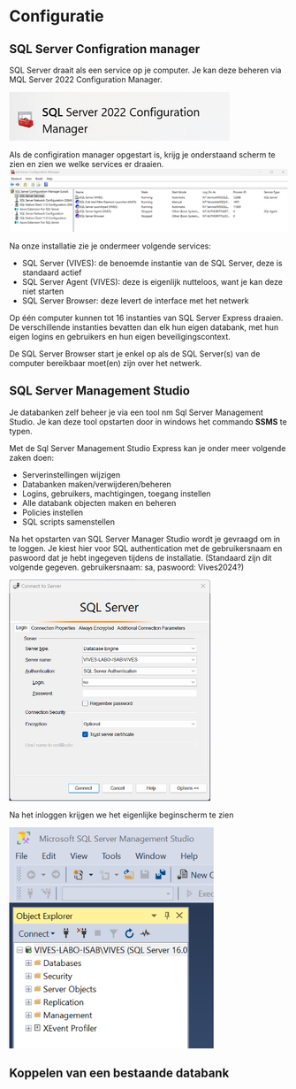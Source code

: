 # Configuratie

## SQL Server Configration manager
SQL Server draait als een service op je computer. Je kan deze beheren via MQL Server 2022 Configuration Manager.

![SQL config manager](./images/sqlConfigurationManager.png)

Als de configiration manager opgestart is, krijg je onderstaand scherm te zien en zien we welke services er draaien.
![SQL config manager Start](./images/sqlConfigurationManagerStart.png)

Na onze installatie zie je ondermeer volgende services:
* SQL Server (VIVES): de benoemde instantie van de SQL Server, deze is standaard actief
* SQL Server Agent (VIVES): deze is eigenlijk nutteloos, want je kan deze niet starten
* SQL Server Browser: deze levert de interface met het netwerk

Op één computer kunnen tot 16 instanties van SQL Server Express draaien. De verschillende instanties bevatten dan elk hun eigen databank, met hun eigen logins en gebruikers en hun eigen beveiligingscontext.

De SQL Server Browser start je enkel op als de SQL Server(s) van de computer bereikbaar moet(en) zijn over het netwerk.


## SQL Server Management Studio
Je databanken zelf beheer je via een tool nm Sql Server Management Studio. Je kan deze tool opstarten door in windows het commando <strong>SSMS</strong> te typen.

Met de Sql Server Management Studio Express kan je onder meer volgende zaken doen:
* Serverinstellingen wijzigen
* Databanken maken/verwijderen/beheren
* Logins, gebruikers, machtigingen, toegang instellen
* Alle databank objecten maken en beheren
* Policies instellen
* SQL scripts samenstellen

Na het opstarten van SQL Server Manager Studio wordt je gevraagd om in te loggen.
Je kiest hier voor SQL authentication met de gebruikersnaam en paswoord dat je hebt ingegeven tijdens de installatie.
(Standaard zijn dit volgende gegeven. gebruikersnaam: sa, paswoord: Vives2024?)

<img src="./images/SQLServerLogin.png" alt="SSMS login" width="auto" height="400">

Na het inloggen krijgen we het eigenlijke beginscherm te zien

<img src="./images/SQLServerNaLogin.png" alt="SSMS Na login" width="auto" height="400">

## Koppelen van een bestaande databank